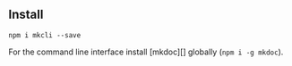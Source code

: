## Install

```
npm i mkcli --save
```

For the command line interface install [mkdoc][] globally (`npm i -g mkdoc`).

